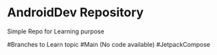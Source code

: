 # AndroidDev Repository
Simple Repo for Learning purpose 

#Branches to Learn topic
#Main (No code available)
#JetpackCompose
#
